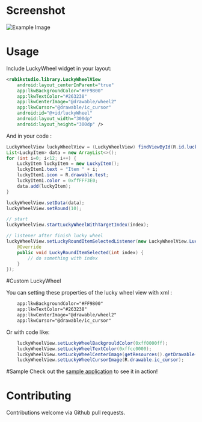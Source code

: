 # Screenshot

![Example Image](https://raw.github.com/thanhniencung/LuckyWheel/master/device-2016-11-05-214303.png)

# Usage

Include LuckyWheel widget in your layout:

```xml
<rubikstudio.library.LuckyWheelView
    android:layout_centerInParent="true"
    app:lkwBackgroundColor="#FF9800"
    app:lkwTextColor="#263238"
    app:lkwCenterImage="@drawable/wheel2"
    app:lkwCursor="@drawable/ic_cursor"
    android:id="@+id/luckyWheel"
    android:layout_width="300dp"
    android:layout_height="300dp" />
```

And in your code :

```java
LuckyWheelView luckyWheelView = (LuckyWheelView) findViewById(R.id.luckyWheel);
List<LuckyItem> data = new ArrayList<>();
for (int i=0; i<12; i++) {
    LuckyItem luckyItem = new LuckyItem();
    luckyItem1.text = "Item " + i;
    luckyItem1.icon = R.drawable.test;
    luckyItem1.color = 0xffFFF3E0;
    data.add(luckyItem);
}

luckyWheelView.setData(data);
luckyWheelView.setRound(10);

// start
luckyWheelView.startLuckyWheelWithTargetIndex(index);

// listener after finish lucky wheel
luckyWheelView.setLuckyRoundItemSelectedListener(new LuckyWheelView.LuckyRoundItemSelectedListener() {
    @Override
    public void LuckyRoundItemSelected(int index) {
        // do something with index
    }
});
```


#Custom LuckyWheel

You can setting these properties of the lucky wheel view with xml :
```xml
    app:lkwBackgroundColor="#FF9800"
    app:lkwTextColor="#263238"
    app:lkwCenterImage="@drawable/wheel2"
    app:lkwCursor="@drawable/ic_cursor"
```

Or with code like:
```java
    luckyWheelView.setLuckyWheelBackgrouldColor(0xff0000ff);
    luckyWheelView.setLuckyWheelTextColor(0xffcc0000);
    luckyWheelView.setLuckyWheelCenterImage(getResources().getDrawable(R.drawable.icon));
    luckyWheelView.setLuckyWheelCursorImage(R.drawable.ic_cursor);
```

#Sample
Check out the [sample application](https://github.com/thanhniencung/LuckyWheel/blob/master/app/src/main/java/com/ryan/luckywheel/MainActivity.java) to see it in action!

# Contributing
Contributions welcome via Github pull requests.




